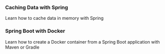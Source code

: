 ### Caching Data with Spring
Learn how to cache data in memory with Spring

### Spring Boot with Docker
Learn how to create a Docker container from a Spring Boot application with Maven or Gradle